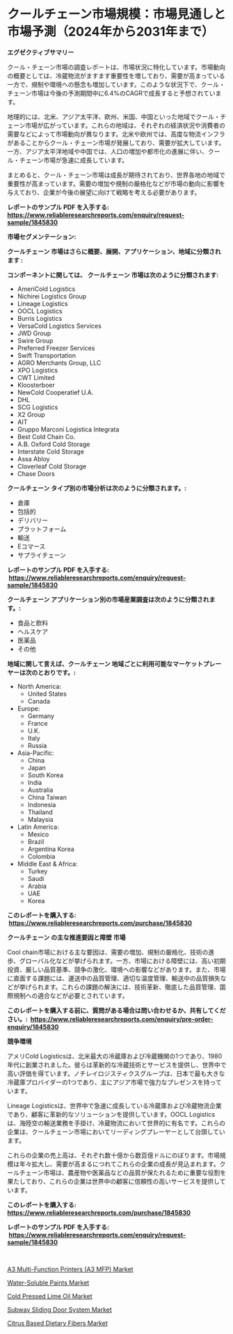 <p><h1>クールチェーン市場規模：市場見通しと市場予測（2024年から2031年まで）</h1></p><p><strong>エグゼクティブサマリー</strong></p>
<p><p>クール・チェーン市場の調査レポートは、市場状況に特化しています。市場動向の概要としては、冷蔵物流がますます重要性を増しており、需要が高まっている一方で、規制や環境への懸念も増加しています。このような状況下で、クール・チェーン市場は今後の予測期間中に6.4%のCAGRで成長すると予想されています。</p><p>地理的には、北米、アジア太平洋、欧州、米国、中国といった地域でクール・チェーン市場が広がっています。これらの地域は、それぞれの経済状況や消費者の需要などによって市場動向が異なります。北米や欧州では、高度な物流インフラがあることからクール・チェーン市場が発展しており、需要が拡大しています。一方、アジア太平洋地域や中国では、人口の増加や都市化の進展に伴い、クール・チェーン市場が急速に成長しています。</p><p>まとめると、クール・チェーン市場は成長が期待されており、世界各地の地域で重要性が高まっています。需要の増加や規制の厳格化などが市場の動向に影響を与えており、企業が今後の展望に向けて戦略を考える必要があります。</p></p>
<p><strong>レポートのサンプル PDF を入手する: <a href="https://www.reliableresearchreports.com/enquiry/request-sample/1845830">https://www.reliableresearchreports.com/enquiry/request-sample/1845830</a></strong></p>
<p><strong>市場セグメンテーション:</strong></p>
<p><strong> クールチェーン 市場はさらに概要、展開、アプリケーション、地域に分類されます :</strong></p>
<p><strong>コンポーネントに関しては、 クールチェーン 市場は次のように分類されます: &nbsp;</strong></p>
<p><ul><li>AmeriCold Logistics</li><li>Nichirei Logistics Group</li><li>Lineage Logistics</li><li>OOCL Logistics</li><li>Burris Logistics</li><li>VersaCold Logistics Services</li><li>JWD Group</li><li>Swire Group</li><li>Preferred Freezer Services</li><li>Swift Transportation</li><li>AGRO Merchants Group, LLC</li><li>XPO Logistics</li><li>CWT Limited</li><li>Kloosterboer</li><li>NewCold Cooperatief U.A.</li><li>DHL</li><li>SCG Logistics</li><li>X2 Group</li><li>AIT</li><li>Gruppo Marconi Logistica Integrata</li><li>Best Cold Chain Co.</li><li>A.B. Oxford Cold Storage</li><li>Interstate Cold Storage</li><li>Assa Abloy</li><li>Cloverleaf Cold Storage</li><li>Chase Doors</li></ul></p>
<p><strong> クールチェーン タイプ別の市場分析は次のように分類されます。:</strong></p>
<p><ul><li>倉庫</li><li>包括的</li><li>デリバリー</li><li>プラットフォーム</li><li>輸送</li><li>Eコマース</li><li>サプライチェーン</li></ul></p>
<p><strong>レポートのサンプル PDF を入手する: &nbsp;<a href="https://www.reliableresearchreports.com/enquiry/request-sample/1845830">https://www.reliableresearchreports.com/enquiry/request-sample/1845830</a></strong></p>
<p><strong> クールチェーン アプリケーション別の市場産業調査は次のように分類されます。:</strong></p>
<p><ul><li>食品と飲料</li><li>ヘルスケア</li><li>医薬品</li><li>その他</li></ul></p>
<p><strong>地域に関して言えば、クールチェーン 地域ごとに利用可能なマーケットプレーヤーは次のとおりです。:</strong></p>
<p><ul>
    <li>
        North America:
        <ul>
            <li>United States</li>
            <li>Canada</li>
        </ul>
    </li>
    <li>
        Europe:
        <ul>
            <li>Germany</li>
            <li>France</li>
            <li>U.K.</li>
            <li>Italy</li>
            <li>Russia</li>
        </ul>
    </li>
    <li>
        Asia-Pacific:
        <ul>
            <li>China</li>
            <li>Japan</li>
            <li>South Korea</li>
            <li>India</li>
            <li>Australia</li>
            <li>China Taiwan</li>
            <li>Indonesia</li>
            <li>Thailand</li>
            <li>Malaysia</li>
        </ul>
    </li>
    <li>
        Latin America:
        <ul>
            <li>Mexico</li>
            <li>Brazil</li>
            <li>Argentina Korea</li>
            <li>Colombia</li>
        </ul>
    </li>
    <li>
        Middle East & Africa:
        <ul>
            <li>Turkey</li>
            <li>Saudi</li>
            <li>Arabia</li>
            <li>UAE</li>
            <li>Korea</li>
        </ul>
    </li>
    </ul></p>
<p><strong>このレポートを購入する: &nbsp;<a href="https://www.reliableresearchreports.com/purchase/1845830">https://www.reliableresearchreports.com/purchase/1845830</a></strong></p>
<p><strong>クールチェーン の主な推進要因と障壁 市場</strong></p>
<p><p>Cool chain市場における主な要因は、需要の増加、規制の厳格化、技術の進歩、グローバル化などが挙げられます。一方、市場における障壁には、高い初期投資、厳しい品質基準、競争の激化、環境への影響などがあります。また、市場に直面する課題には、運送中の品質管理、適切な温度管理、輸送中の品質損失などが挙げられます。これらの課題の解決には、技術革新、徹底した品質管理、国際規制への適合などが必要とされています。</p></p>
<p><strong>このレポートを購入する前に、質問がある場合は問い合わせるか、共有してください。:&nbsp; <a href="https://www.reliableresearchreports.com/enquiry/pre-order-enquiry/1845830">https://www.reliableresearchreports.com/enquiry/pre-order-enquiry/1845830</a></strong></p>
<p><strong>競争環境</strong></p>
<p><p>アメリCold Logisticsは、北米最大の冷蔵庫および冷蔵機関の1つであり、1980年代に創業されました。彼らは革新的な冷蔵技術とサービスを提供し、世界中で高い評価を得ています。ノチレイロジスティクスグループは、日本で最も大きな冷蔵庫プロバイダーの1つであり、主にアジア市場で強力なプレゼンスを持っています。 </p><p>Lineage Logisticsは、世界中で急速に成長している冷蔵庫および冷蔵物流企業であり、顧客に革新的なソリューションを提供しています。OOCL Logisticsは、海陸空の輸送業務を手掛け、冷蔵物流において世界的に有名です。これらの企業は、クールチェーン市場においてリーディングプレーヤーとして台頭しています。</p><p>これらの企業の売上高は、それぞれ数十億から数百億ドルにのぼります。市場規模は年々拡大し、需要が高まるにつれてこれらの企業の成長が見込まれます。クールチェーン市場は、農産物や医薬品などの品質が保たれるために重要な役割を果たしており、これらの企業は世界中の顧客に信頼性の高いサービスを提供しています。</p></p>
<p><strong>このレポートを購入する: &nbsp; <a href="https://www.reliableresearchreports.com/purchase/1845830">https://www.reliableresearchreports.com/purchase/1845830</a></strong></p>
<p><strong>レポートのサンプル PDF を入手する: &nbsp;<a href="https://www.reliableresearchreports.com/enquiry/request-sample/1845830">https://www.reliableresearchreports.com/enquiry/request-sample/1845830</a></strong><strong></strong></p>
<p>&nbsp;</p>
<p><p><a href="https://thundering-castanet-c65.notion.site/A3-Multi-Function-Printers-A3-MFP-Market-Research-Report-Reveals-The-Latest-Trends-And-Opportuniti-64d13440a7934dce8fb1a72a76ad399d">A3 Multi-Function Printers (A3 MFP) Market</a></p><p><a href="https://github.com/dringals/Market-Research-Report-List-3/blob/main/water-soluble-paints-market.md">Water-Soluble Paints Market</a></p><p><a href="https://issuu.com/reportprime-2/docs/cold-pressed-lime-oil-market-size-2030.pptx">Cold Pressed Lime Oil Market</a></p><p><a href="https://bubble-tree-ea4.notion.site/Subway-Sliding-Door-System-Market-Size-Global-Industry-Overview-Market-Segmentation-and-Forecast--51963273732542dd8b53f011c71694c1">Subway Sliding Door System Market</a></p><p><a href="https://view.publitas.com/reportprime-1/decoding-the-citrus-based-dietary-fibers-market-a-deep-dive-into-the-latest-market-trends-market-segmentation-and-competitive-analysis/">Citrus Based Dietary Fibers Market</a></p></p>